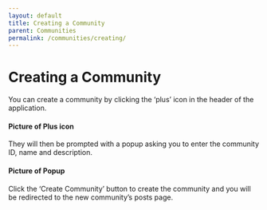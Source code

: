 ```yaml
---
layout: default
title: Creating a Community
parent: Communities
permalink: /communities/creating/
---
```


# Creating a Community

You can create a community by clicking the ‘plus’ icon in the header of the application.

#### Picture of Plus icon

They will then be prompted with a popup asking you to enter the community ID, name and description.

#### Picture of Popup

Click the ‘Create Community’ button to create the community and you will be redirected to the new community’s posts page.
